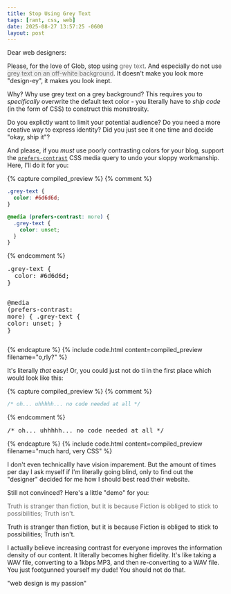 ```yaml
---
title: Stop Using Grey Text
tags: [rant, css, web]
date: 2025-08-27 13:57:25 -0600
layout: post
---
```

Dear web designers:

Please, for the love of Glob, stop using <span style="color: #6d6d6d;">grey text</span>. And especially do not use <span style="color: #6d6d6d; background-color: #efefef;"> grey text on an off-white background</span>. It doesn't make you look more "design-ey", it makes you look inept.

Why‽ Why use grey text on a grey background? This requires you to _specifically_ overwrite the default text color - you literally have to _ship code_ (in the form of CSS) to construct this monstrosity.

Do you explictly want to limit your potential audience? Do you need a more creative way to express identity? Did you just see it one time and decide "okay, ship it"?

And please, if you _must_ use poorly contrasting colors for your blog, support the [`prefers-contrast`](https://developer.mozilla.org/en-US/docs/Web/CSS/@media/prefers-contrast) CSS media query to undo your sloppy workmanship. Here, I'll do it for you:



{% capture compiled_preview %}
{% comment %}
```css
.grey-text {
  color: #6d6d6d;
}

@media (prefers-contrast: more) {
  .grey-text {
    color: unset;
  }
}
```
{% endcomment %}
<div class="highlight highlight-source-css"><pre>.<span class="pl-c1">grey-text</span> {
  <span class="pl-c1">color</span><span class="pl-kos">:</span> <span class="pl-pds"><span class="pl-kos">#</span>6d6d6d</span>;
}

<span class="pl-k">@media</span> (<span class="pl-c1">prefers-contrast</span><span class="pl-kos">:</span> more) {
  .<span class="pl-c1">grey-text</span> {
    <span class="pl-c1">color</span><span class="pl-kos">:</span> unset;
  }
}</pre></div>
{% endcapture %}
{% include code.html
  content=compiled_preview
  filename="o,rly?"
%}

It's literally _that_ easy! Or, you could just not do ti in the first place which would look like this:

{% capture compiled_preview %}
{% comment %}
```css
/* oh... uhhhhh... no code needed at all */
```
{% endcomment %}
<div class="highlight highlight-source-css"><pre><span class="pl-c">/* oh... uhhhhh... no code needed at all */</span></pre></div>
{% endcapture %}
{% include code.html
  content=compiled_preview
  filename="much hard, very CSS"
%}

I don't even technicallly have vision imparement. But the amount of times per day I ask myself if I'm literally going blind, only to find out the "designer" decided for me how I should best read their website.

Still not convinced? Here's a little "demo" for you:

<p style="color: #6d6d6d;">Truth is stranger than fiction, but it is because Fiction is obliged to stick to possibilities; Truth isn't.</p>

<p>Truth is stranger than fiction, but it is because Fiction is obliged to stick to possibilities; Truth isn't.</p>

I actually believe increasing contrast for everyone improves the information density of our content. It literally becomes higher fidelity. It's like taking a WAV file, converting to a 1kbps MP3, and then re-converting to a WAV file. You just footgunned yourself my dude! You should not do that.

"web design is my passion"
